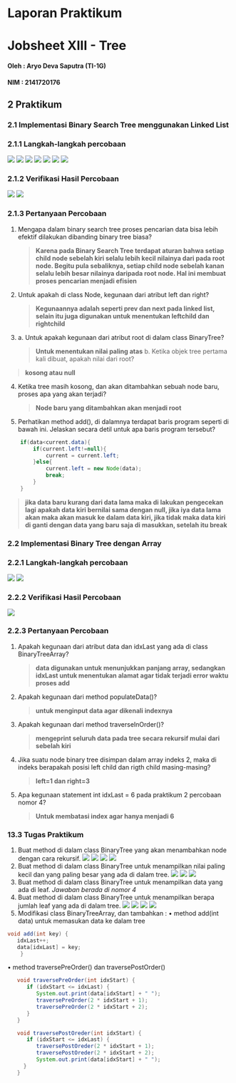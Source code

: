 # **Laporan Praktikum**
# Jobsheet XIII - Tree 
#### Oleh : Aryo Deva Saputra (TI-1G)
#### NIM : 2141720176

## 2 Praktikum 
### 2.1 Implementasi Binary Search Tree menggunakan Linked List
### 2.1.1 Langkah-langkah percobaan
<img src="img/../../img/1.jpg">
<img src="img/../../img/2.jpg">
<img src="img/../../img/3.jpg">
<img src="img/../../img/4.jpg">
<img src="img/../../img/5.jpg">
<img src="img/../../img/6.jpg">
<img src="img/../../img/7.jpg">

### 2.1.2 Verifikasi Hasil Percobaan
<img src="img/../../img/8.jpg">
<img src="img/../../img/9.jpg">

### 2.1.3 Pertanyaan Percobaan
1. Mengapa dalam binary search tree proses pencarian data bisa lebih efektif dilakukan dibanding binary tree biasa?
   > **Karena pada Binary Search Tree terdapat aturan bahwa setiap child node sebelah kiri selalu lebih kecil nilainya dari pada root node. Begitu pula sebaliknya, setiap child node sebelah kanan selalu lebih besar nilainya daripada root node. Hal ini membuat proses pencarian menjadi efisien**
2. Untuk apakah di class Node, kegunaan dari atribut left dan right?
   > **Kegunaannya adalah seperti prev dan next pada linked list, selain itu juga digunakan untuk menentukan leftchild dan rightchild**
3. a. Untuk apakah kegunaan dari atribut root di dalam class BinaryTree?
   > **Untuk menentukan nilai paling atas**
b. Ketika objek tree pertama kali dibuat, apakah nilai dari root?
> **kosong atau null**
4. Ketika tree masih kosong, dan akan ditambahkan sebuah node baru, proses apa yang akan terjadi?
   > **Node baru yang ditambahkan akan menjadi root**
5. Perhatikan method add(), di dalamnya terdapat baris program seperti di bawah ini. Jelaskan secara detil untuk apa baris program tersebut?
```java
    if(data<current.data){
        if(current.left!=null){
            current = current.left;
        }else{
            current.left = new Node(data);
            break;
        }
    }
```
> **jika data baru kurang dari data lama maka di lakukan pengecekan lagi apakah data  kiri bernilai sama dengan null, jika iya data lama akan maka akan masuk ke dalam data kiri, jika tidak maka data kiri di ganti dengan data yang baru saja di masukkan, setelah itu break**

### 2.2 Implementasi Binary Tree dengan Array
### 2.2.1 Langkah-langkah percobaan
<img src="img/../../img/10.jpg">
<img src="img/../../img/11.jpg">

### 2.2.2 Verifikasi Hasil Percobaan
<img src="img/../../img/12.jpg">

### 2.2.3 Pertanyaan Percobaan
1. Apakah kegunaan dari atribut data dan idxLast yang ada di class BinaryTreeArray?
   > **data digunakan untuk menunjukkan panjang array, sedangkan idxLast untuk menentukan alamat agar tidak terjadi error waktu proses add**
2. Apakah kegunaan dari method populateData()?
   > **untuk menginput data agar dikenali indexnya**
3. Apakah kegunaan dari method traverseInOrder()?
   > **mengeprint seluruh data pada tree secara rekursif mulai dari sebelah kiri**
4. Jika suatu node binary tree disimpan dalam array indeks 2, maka di indeks berapakah posisi left child dan rigth child masing-masing?
   > **left=1 dan right=3**
5. Apa kegunaan statement int idxLast = 6 pada praktikum 2 percobaan nomor 4?
    > **Untuk membatasi index agar hanya menjadi 6**

### 13.3 Tugas Praktikum
1. Buat method di dalam class BinaryTree yang akan menambahkan node dengan cara rekursif.
   <img src="img/../../img/13.jpg">
   <img src="img/../../img/14.jpg">
   <img src="img/../../img/15.jpg">
   <img src="img/../../img/16.jpg">
2. Buat method di dalam class BinaryTree untuk menampilkan nilai paling kecil dan yang paling besar yang ada di dalam tree.
   <img src="img/../../img/17.jpg">
   <img src="img/../../img/18.jpg">
   <img src="img/../../img/19.jpg">
3. Buat method di dalam class BinaryTree untuk menampilkan data yang ada di leaf.
   *Jawaban berada di nomor 4*
4. Buat method di dalam class BinaryTree untuk menampilkan berapa jumlah leaf yang ada di dalam tree.
   <img src="img/../../img/20.jpg">
   <img src="img/../../img/21.jpg">
   <img src="img/../../img/22.jpg">
   <img src="img/../../img/23.jpg">
5. Modifikasi class BinaryTreeArray, dan tambahkan :
• method add(int data) untuk memasukan data ke dalam tree
```java
void add(int key) {
   idxLast++;
   data[idxLast] = key;
    }
```
• method traversePreOrder() dan traversePostOrder()
```java
   void traversePreOrder(int idxStart) {
      if (idxStart <= idxLast) {
         System.out.print(data[idxStart] + " ");
         traversePreOrder(2 * idxStart + 1);
         traversePreOrder(2 * idxStart + 2);
      }
   }

   void traversePostOreder(int idxStart) {
      if (idxStart <= idxLast) {
         traversePostOreder(2 * idxStart + 1);
         traversePostOreder(2 * idxStart + 2);
         System.out.print(data[idxStart] + " ");
     }
   }
```